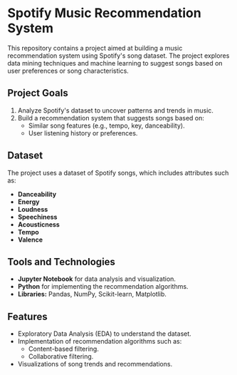 # Spotify Music Recommendation System

This repository contains a project aimed at building a music recommendation system using Spotify's song dataset. The project explores data mining techniques and machine learning to suggest songs based on user preferences or song characteristics.

## Project Goals
1. Analyze Spotify's dataset to uncover patterns and trends in music.
2. Build a recommendation system that suggests songs based on:
   - Similar song features (e.g., tempo, key, danceability).
   - User listening history or preferences.

## Dataset
The project uses a dataset of Spotify songs, which includes attributes such as:
- **Danceability**
- **Energy**
- **Loudness**
- **Speechiness**
- **Acousticness**
- **Tempo**
- **Valence**

## Tools and Technologies
- **Jupyter Notebook** for data analysis and visualization.
- **Python** for implementing the recommendation algorithms.
- **Libraries:** Pandas, NumPy, Scikit-learn, Matplotlib.

## Features
- Exploratory Data Analysis (EDA) to understand the dataset.
- Implementation of recommendation algorithms such as:
  - Content-based filtering.
  - Collaborative filtering.
- Visualizations of song trends and recommendations.
